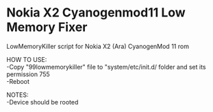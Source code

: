 # Nokia X2 Cyanogenmod11 Low Memory Fixer
LowMemoryKiller script for Nokia X2 (Ara) CyanogenMod 11 rom  
  
HOW TO USE:  
-Copy "99lowmemorykiller" file to "system/etc/init.d/ folder and set its permission 755  
-Reboot  
  
NOTES:   
-Device should be rooted  
